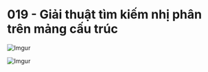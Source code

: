 # 019 - Giải thuật tìm kiếm nhị phân trên mảng cấu trúc

![Imgur](https://i.imgur.com/weLEY0z.png) 

![Imgur](https://i.imgur.com/CIca8pf.png)